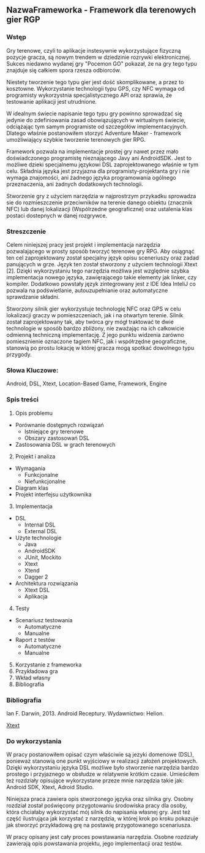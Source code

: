 ## NazwaFrameworka - Framework dla terenowych gier RGP

### Wstęp

Gry terenowe, czyli to aplikacje instesywnie wykorzystujące fizyczną pozycje gracza, są nowym trendem w dziedzinie rozrywki elektronicznej. Sukces niedawno wydanej gry "Pocemon GO" pokazał, że na gry tego typu znajduje się całkiem spora rzesza odbiorców.

Niestety tworzenie tego typu gier jest dość skomplikowane, a przez to kosztowne. Wykorzystanie technologii typu GPS, czy NFC wymaga od programisty wykorzystnia specjalistycznego API oraz sprawia, że testowanie aplikacji jest utrudnione.

W idealnym świecie napisanie tego typu gry powinno sprowadzać się jedynie do zdefiniowania zasad obowiązujących w wirtualnym świecie, odciążając tym samym programiste od szczegółów implementacyjnych. Dlatego właśnie postanowiłem storzyć Adventure Maker - framework umożliwiający szybkie tworzenie terenowych gier RPG. 

Framework pozwala na implementacje prostej gry nawet przez mało doświadczonego programistę nieznającego Javy ani AndroidSDK. Jest to możliwe dzieki specjalnemu językowi DSL zaprojektowanego właśnie w tym celu. Składnia języka jest przyjazna dla programisty-projektanta gry i nie wymaga znajomości, ani żadnego języka programowania ogólnego przeznaczenia, ani żadnych dodatkowych technologii.

Stworzenie gry z użyciem narzędzia w najprostrzym przykadku sprowadza sie do rozmieszczenie przeciwników na terenie danego obiektu (znacznik NFC) lub danej lokalizacji (Wspólrzedne geograficzne) oraz ustalenia klas postaci dostepnych w danej rozgrywce.

### Streszczenie

Celem niniejszej pracy jest projekt i implementacja narzędzia pozwalającego w prosty sposób tworzyć terenowe gry RPG. Aby osiągnąć ten cel zaprojektowany został specjalny język opisu sceneriuszy oraz zadad panujących w grze. Język ten został stworzony z użyciem technologii Xtext [2]. Dzięki wykorzystaniu tego narzędzia możliwa jest względnie szybka implementacja nowego języka, zawięrającego takie elementy jak linker, czy kompiler. Dodatkowo powstały język zintegrowany jest z IDE Idea InteliJ co pozwala na podświetlanie, autouzupełnianie oraz automatyczne sprawdzanie składni.

Stworzony silnik gier wykorzystuje technologię NFC oraz GPS w celu lokalizacji graczy w pomieszczeniach, jak i na otwartym terenie. Silnik został zaprojektowany tak, aby twórca gry mógł traktować te dwie technologie w sposób bardzo zbliżony, nie zważając na ich  całkowicie odmienną techniczną implementację. Z jego punktu widzenia zarówno pomiesznienie oznaczone tagiem NFC, jak i współrzędne geograficzne, stanowią po prostu lokację w której gracza mogą spotkać dowolnego typu przygody. 

### Słowa Kluczowe:

Android, DSL, Xtext, Location-Based Game, Framework, Engine

### Spis treści

1. Opis problemu
  - Porównanie dostępnych rozwiązań
    - Istniejące gry terenowe
    - Obszary zastosowań DSL
  - Zastosowania DSL w grach terenowych
2. Projekt i analiza 
  - Wymagania 
    - Funkcjonalne 
    - Niefunkcjonalne
  - Diagram klas
  - Projekt interfejsu użytkownika
3. Implementacja
  - DSL
    - Internal DSL
    - External DSL
  - Użyte technologie
    - Java
    - AndroidSDK
    - JUnit, Mockito
    - Xtext
    - Xtend
    - Dagger 2
  - Architektura rozwiązania
    - Xtext DSL
    - Aplikacja
4. Testy
  - Scenariusz testowania
    - Automatyczne
    - Manualne
  - Raport z testów
    - Automatyczne
    - Manualne
5. Korzystanie z frameworka
6. Przykładowa gra
7. Wkład własny
8. Bibliografia

### Bibliografia
Ian F. Darwin, 2013. Android Receptury. Wydawnictwo: Helion.

[Xtext](https://eclipse.org/Xtext/documentation/index.html)

### Do wykorzystania

W pracy postanowiłem opisać czym właściwie są jezyki domenowe (DSL), ponieważ stanowią one punkt wyjściowy w realizacji założeń  projektowych. Dzięki wykorzystaniu języka DSL możliwe było stworzenie narzędzia bardzo prostego i przyjaznego w obsłudze w relatywnie krótkim czasie. Umieściłem też rozdziały opisujące wykorzystane przeze mnie narzędzia takie jak: Android SDK, Xtext, Adroid Studio.

Niniejsza praca zawiera opis stworzonego języka oraz silnika gry. Osobny rozdział został poświęcony przygotowaniu środowiska pracy dla osoby, która chciałaby wykorzystać mój silnik do napisania własnej gry. Jest też część ilustrująca jak korzystać z narzędzia, w której krok po kroku pokazuje jak stworzyć przykładową grę na postawię przygotowanego scenariusza. 

W pracy opisany jest cały proces powstawania narzędzia. Osobne rozdziały zawierają opis powstawania projektu, jego implementacji oraz testów.
